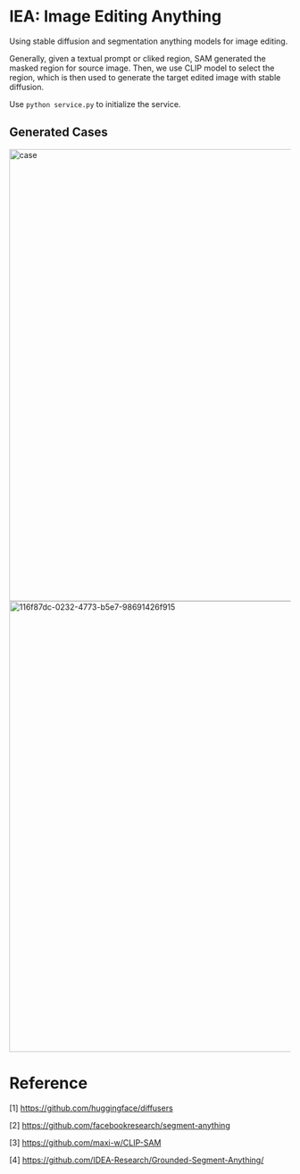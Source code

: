 # IEA: Image Editing Anything


Using stable diffusion and segmentation anything models for image editing. 

Generally, given a textual prompt or cliked region, SAM generated the masked region for source image. Then, we use CLIP model to select the region, which is then used to generate the target edited image with stable diffusion.

Use ```python service.py``` to initialize the service. 

## Generated Cases

<img width="810" alt="case" src="https://user-images.githubusercontent.com/37614046/230707537-206c0714-de32-41cd-a277-203fd57cd300.png">

<img width="808" alt="116f87dc-0232-4773-b5e7-98691426f915" src="https://user-images.githubusercontent.com/37614046/230707944-2bac30ca-4fce-4fcf-84d1-71f52fe8d2d4.png">



# Reference 

[1] https://github.com/huggingface/diffusers 

[2] https://github.com/facebookresearch/segment-anything

[3] https://github.com/maxi-w/CLIP-SAM

[4] https://github.com/IDEA-Research/Grounded-Segment-Anything/
